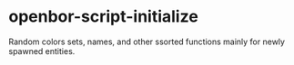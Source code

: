 # openbor-script-initialize
Random colors sets, names, and other ssorted functions mainly for newly spawned entities.
